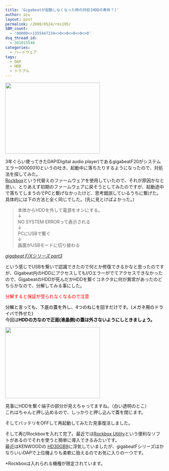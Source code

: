 ```yaml
---
title: 'Gigabeatが起動しなくなった時の対処[HDDの寿命？]'
author: azu
layout: post
permalink: /2008/0524/res195/
SBM_count:
  - '00000<>1355447234<>0<>0<>0<>0<>0'
dsq_thread_id:
  - 301015540
categories:
  - ハードウェア
tags:
  - DAP
  - HDD
  - トラブル
---
```

[<img class="alignnone size-medium wp-image-197" title="dsc00555" src="http://efcl.infol/wp-content/uploads/2008/05/dsc00555-300x225.jpg" alt="" width="300" height="225" />][1]

3年ぐらい使ってきたDAP(Digital audio player)であるgigabeatF20がシステムエラー00000010というの吐き、起動中に落ちたりするようになったので、対処法を探してみた。  
[Rockbox][2]という代替えのファームウェアを使用していたので、それが原因かなと思い、とりあえず初期のファームウェアに戻そうとしてみたのですが、起動途中で落ちてしまうのでPCと繋げなかったけど、思考錯誤しているうちに繋げた。  
具体的には下の方法と全く同じでした。(先に見とけばよかった。)  
[ ][2]

<div class="quote">
  <blockquote title="gigabeat F/Xシリーズ part3">
    <p>
      本体からHDDを外して電源をオンにする。<br /> ↓<br /> NO SYSTEM ERRORって表示される<br /> ↓<br /> PCにUSBで繋ぐ<br /> ↓<br /> 画面がUSBモードに切り替わる
    </p>
  </blockquote>
  
  <p>
    <cite><a href="http://bubble6.2ch.net/test/read.cgi/wm/1199022693/">gigabeat F/Xシリーズ part3</a></cite>
  </p>
</div>

という感じでUSBを繋いで認識できたので何とか修復できるかなと思ったのですが、Gigabeat内のHDDにアクセスしてもI/Oエラーがでてアクセスできなかったので、GigabeatのHDDが死んだかHDDを繋ぐコネクタに何が異常があったのどちらかなので、分解してみる事にした。

<span style="color: #ff0000;">分解すると保証が受られなくなるので注意</span>

<span style="color: #000000;">分解と言っても、下底の蓋を外し、4つのねじを回すだけです。(メガネ用のドライバで外せた)<br /> 今回は<strong>HDDの方なので正面(液晶側)の蓋は外さないようにしときましょう。</strong><br /> </span>

[<img class="alignnone size-medium wp-image-196" title="dsc00557" src="http://efcl.infol/wp-content/uploads/2008/05/dsc00557-300x225.jpg" alt="" width="300" height="225" />][3]

見事にHDDを繋ぐ端子の部分が見えちゃってますね。（白い透明のとこ）  
これはちゃんと押し込めるので、しっかりと押し込んで蓋を閉じます。

そしてバッテリをOFFして再起動してみたた見事復活しました。

そして再びRockboxを入れて完了。最近では[Rockbox Utility][4]という便利なソフトがあるのでそれを使うと簡単に導入できるみたいです。  
最近はKENWOODの [<span class="index_title">HD30GB9</span>][5]に浮気していましたが、gigabeatFシリーズはかなりいいDAPで上位機よりも柔軟に扱えるのでお気に入りの一つです。

*Rockboxは入れられる機種が限定されています。

 [1]: http://efcl.infol/wp-content/uploads/2008/05/dsc00555.jpg
 [2]: http://www.rockbox.org/
 [3]: http://efcl.infol/wp-content/uploads/2008/05/dsc00557.jpg
 [4]: http://www.rockbox.org/twiki/bin/view/Main/RockboxUtility
 [5]: http://www.kenwood.co.jp/j/products/home_audio/personal/hd30gb9/index.html